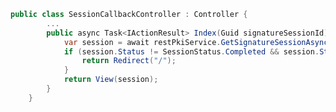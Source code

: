 ﻿```cs
public class SessionCallbackController : Controller {
		...	
		public async Task<IActionResult> Index(Guid signatureSessionId) {
			var session = await restPkiService.GetSignatureSessionAsync(signatureSessionId.Value);
			if (session.Status != SessionStatus.Completed && session.Status != SessionStatus.Processing) {
				return Redirect("/");
			}
			return View(session);
		}
	}
```
